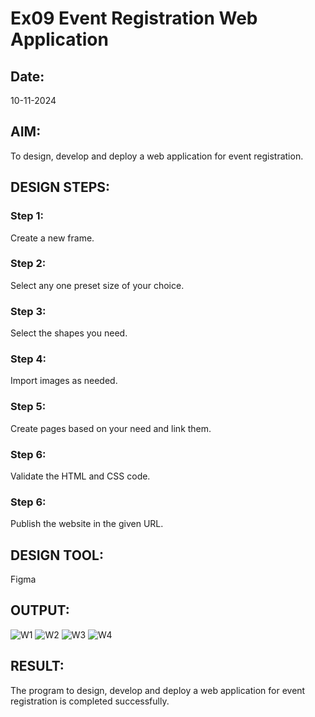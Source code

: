 # Ex09 Event Registration Web Application
## Date:
10-11-2024

## AIM:
To design, develop and deploy a web application for event registration.

## DESIGN STEPS:

### Step 1:
Create a new frame.

### Step 2:
Select any one preset size of your choice.

### Step 3:
Select the shapes you need.

### Step 4:
Import images as needed.

### Step 5:
Create pages based on your need and link them.

### Step 6:

Validate the HTML and CSS code.

### Step 6:

Publish the website in the given URL.

## DESIGN TOOL:
Figma

## OUTPUT:
![W1](https://github.com/user-attachments/assets/3175cb1c-6712-4666-8a9f-11645c9ffb51)
![W2](https://github.com/user-attachments/assets/7d2a5ef5-27da-46ad-9e50-b107d0e71689)
![W3](https://github.com/user-attachments/assets/5ff80fa3-8775-4358-b55c-21d706960548)
![W4](https://github.com/user-attachments/assets/624edd25-9bd6-4475-a53b-41d649cfb1ba)


## RESULT:
The program to design, develop and deploy a web application for event registration is completed successfully.

